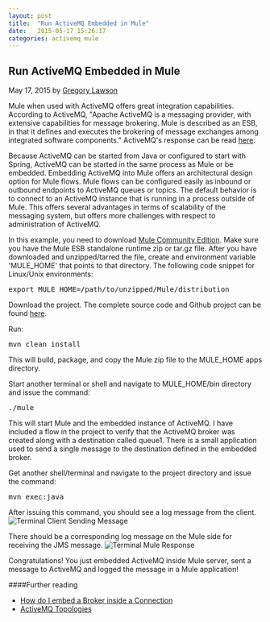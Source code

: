 ```yaml
---
layout: post
title:  "Run ActiveMQ Embedded in Mule"
date:   2015-05-17 15:26:17
categories: activemq mule
---
```


## Run ActiveMQ Embedded in Mule

May 17, 2015 by [Gregory Lawson](/about.html)

Mule when used with ActiveMQ offers great integration capabilities. According to ActiveMQ, "Apache ActiveMQ is a messaging provider, with extensive capabilities for message brokering. Mule is described as an ESB, in that it defines and executes the brokering of message exchanges among integrated software components."
ActiveMQ's response can be read [here](http://activemq.apache.org/how-does-activemq-compare-to-mule.html).

Because ActiveMQ can be started from Java or configured to start with Spring, ActiveMQ can be started in the same process 
as Mule or be embedded. Embedding ActiveMQ into Mule offers an architectural design option for Mule flows. Mule flows 
can be configured easily as inbound or outbound endpoints to ActiveMQ queues or topics. The default behavior is to connect
to an ActiveMQ instance that is running in a process outside of Mule. This offers several advantages in terms of scalability
of the messaging system, but offers more challenges with respect to administration of ActiveMQ.

In this example, you need to download [Mule Community Edition](https://www.mulesoft.org/download-mule-esb-community-edition).
Make sure you have the Mule ESB standalone runtime zip or tar.gz file. After you have downloaded and unzipped/tarred the 
file, create and environment variable 'MULE_HOME' that points to that directory. The following code snippet for Linux/Unix environments:

<?prettify lang=sh?>
<pre class="prettyprint">
export MULE_HOME=/path/to/unzipped/Mule/distribution
</pre>

Download the project. The complete source code and Github project can be found [here](https://github.com/glawson6/activemq-mule-embedded).

Run:

<?prettify lang=sh?>
<pre class="prettyprint">
mvn clean install
</pre>

This will build, package, and copy the Mule zip file to the MULE_HOME apps directory.

Start another terminal or shell and navigate to MULE_HOME/bin directory and issue the command:

<?prettify lang=sh?>
<pre class="prettyprint">
./mule
</pre>

This will start Mule and the embedded instance of ActiveMQ. I have included a flow in the project to verify that the
ActiveMQ broker was created along with a destination called queue1. There is a small application used to send a single 
message to the destination defined in the embedded broker.

Get another shell/terminal and navigate to the project directory and issue the command:

<?prettify lang=sh?>
<pre class="prettyprint">
mvn exec:java
</pre>

After issuing this command, you should see a log message from the client.
<img class="side-image img-responsive" src="/img/terminal-activemq-embedded-client.png" alt="Terminal Client Sending Message">
 
There should be a corresponding log message on the Mule side for receiving the JMS message.
<img class="side-image img-responsive" src="/img/terminal-activemq-embedded-mule.png" alt="Terminal Mule Response">

Congratulations! You just embedded ActiveMQ inside Mule server, sent a message to ActiveMQ and logged the message in a 
Mule application!


####Further reading
* [How do I embed a Broker inside a Connection](http://activemq.apache.org/how-do-i-embed-a-broker-inside-a-connection.html)
* [ActiveMQ Topologies](http://activemq.apache.org/topologies.html)
